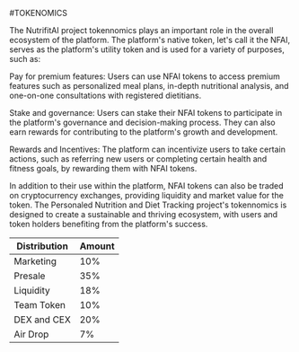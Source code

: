 #TOKENOMICS

The NutrifitAI project tokennomics plays an important role in the overall ecosystem of the platform. The platform's native token, let's call it the NFAI, serves as the platform's utility token and is used for a variety of purposes, such as:

Pay for premium features: Users can use NFAI tokens to access premium features such as personalized meal plans, in-depth nutritional analysis, and one-on-one consultations with registered dietitians.

Stake and governance: Users can stake their NFAI tokens to participate in the platform's governance and decision-making process. They can also earn rewards for contributing to the platform's growth and development.

Rewards and Incentives: The platform can incentivize users to take certain actions, such as referring new users or completing certain health and fitness goals, by rewarding them with NFAI tokens.

In addition to their use within the platform, NFAI tokens can also be traded on cryptocurrency exchanges, providing liquidity and market value for the token. The Personaled Nutrition and Diet Tracking project's tokennomics is designed to create a sustainable and thriving ecosystem, with users and token holders benefiting from the platform's success.

| Distribution | Amount |
|--|--|
| Marketing | 10% |
| Presale| 35% |
| Liquidity| 18% |
| Team Token| 10% |
| DEX and CEX| 20% |
| Air Drop| 7% |
